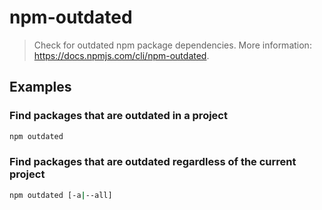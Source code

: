 # npm-outdated

> Check for outdated npm package dependencies. More information: <https://docs.npmjs.com/cli/npm-outdated>.

## Examples

### Find packages that are outdated in a project

```bash
npm outdated
```

### Find packages that are outdated regardless of the current project

```bash
npm outdated [-a|--all]
```
